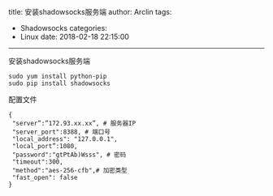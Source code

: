 title: 安装shadowsocks服务端
author: Arclin
tags:
  - Shadowsocks
categories:
  - Linux
date: 2018-02-18 22:15:00
---
安装shadowsocks服务端

<!-- more -->

```
sudo yum install python-pip
sudo pip install shadowsocks
```

配置文件

```
{
 "server”:”172.93.xx.xx”, # 服务器IP 
 "server_port":8388, # 端口号
 "local_address": "127.0.0.1",
 "local_port”:1080,
 "password":"gtPtAb)Wsss", # 密码
 "timeout":300,
 "method":"aes-256-cfb",# 加密类型
 "fast_open": false
}
```